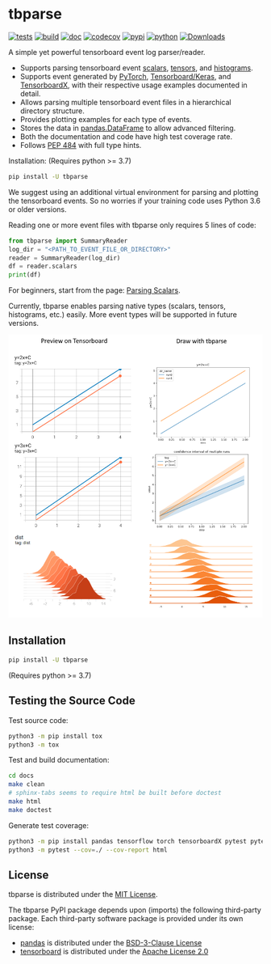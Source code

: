 # tbparse

[![tests](https://github.com/j3soon/tbparse/actions/workflows/test-with-tox.yaml/badge.svg?branch=master&event=push)](https://github.com/j3soon/tbparse/actions/workflows/test-with-tox.yaml)
[![build](https://github.com/j3soon/tbparse/actions/workflows/publish-to-pypi.yaml/badge.svg)](https://github.com/j3soon/tbparse/actions/workflows/publish-to-pypi.yaml)
[![doc](https://readthedocs.org/projects/tbparse/badge/?version=latest)](https://tbparse.readthedocs.io/en/latest)
[![codecov](https://codecov.io/gh/j3soon/tbparse/branch/master/graph/badge.svg?token=ASxeqFrMom)](https://codecov.io/gh/j3soon/tbparse)
[![pypi](https://img.shields.io/pypi/v/tbparse)](https://pypi.org/project/tbparse/)
[![python](https://img.shields.io/pypi/pyversions/tbparse)](https://pypi.org/project/tbparse/) [![Downloads](https://pepy.tech/badge/tbparse)](https://pepy.tech/project/tbparse)

A simple yet powerful tensorboard event log parser/reader.

* Supports parsing tensorboard event [scalars](https://tbparse.readthedocs.io/en/latest/pages/parsing-scalars.html), [tensors](https://tbparse.readthedocs.io/en/latest/pages/parsing-tensors.html), and [histograms](https://tbparse.readthedocs.io/en/latest/pages/parsing-histograms.html).
* Supports event generated by
  [PyTorch](https://pytorch.org/docs/stable/tensorboard.html), [Tensorboard/Keras](https://www.tensorflow.org/tensorboard), and [TensorboardX](https://github.com/lanpa/tensorboardX), with their respective usage examples documented in detail.
* Allows parsing multiple tensorboard event files in a hierarchical directory structure.
* Provides plotting examples for each type of events.
* Stores the data in [pandas.DataFrame](https://pandas.pydata.org/pandas-docs/stable/reference/api/pandas.DataFrame.html) to allow advanced filtering.
* Both the documentation and code have high test coverage rate.
* Follows [PEP 484](https://www.python.org/dev/peps/pep-0484/) with full type hints.

Installation: (Requires python >= 3.7)

```sh
pip install -U tbparse
```

We suggest using an additional virtual environment for parsing and plotting the tensorboard events. So no worries if your training code uses Python 3.6 or older versions. 

Reading one or more event files with tbparse only requires 5 lines of code:

```py
from tbparse import SummaryReader
log_dir = "<PATH_TO_EVENT_FILE_OR_DIRECTORY>"
reader = SummaryReader(log_dir)
df = reader.scalars
print(df)
```

For beginners, start from the page: [Parsing Scalars](https://tbparse.readthedocs.io/en/latest/pages/parsing-scalars.html).

Currently, tbparse enables parsing native types (scalars, tensors, histograms, etc.) easily. More event types will be supported in future versions.

![](docs/images/preview.png)

## Installation

```sh
pip install -U tbparse
```

(Requires python >= 3.7)

## Testing the Source Code

Test source code:

```sh
python3 -m pip install tox
python3 -m tox
```

Test and build documentation:

```sh
cd docs
make clean
# sphinx-tabs seems to require html be built before doctest
make html
make doctest
```

Generate test coverage:

```sh
python3 -m pip install pandas tensorflow torch tensorboardX pytest pytest-cov
python3 -m pytest --cov=./ --cov-report html
```

## License

tbparse is distributed under the [MIT License](LICENSE).

The tbparse PyPI package depends upon (imports) the following third-party package. Each third-party software package is provided under its own license:
- [pandas](https://github.com/pandas-dev/pandas) is distributed under the [BSD-3-Clause License ](https://github.com/pandas-dev/pandas/blob/main/LICENSE)
- [tensorboard](https://github.com/tensorflow/tensorboard) is distributed under the [Apache License 2.0](https://github.com/tensorflow/tensorboard/blob/master/LICENSE)
